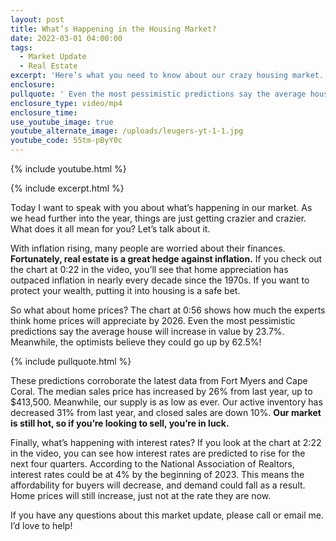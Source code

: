 ```yaml
---
layout: post
title: What’s Happening in the Housing Market?
date: 2022-03-01 04:00:00
tags:
  - Market Update
  - Real Estate
excerpt: 'Here’s what you need to know about our crazy housing market. '
enclosure:
pullquote: ' Even the most pessimistic predictions say the average house will appreciate 23.7% by 2026.'
enclosure_type: video/mp4
enclosure_time:
use_youtube_image: true
youtube_alternate_image: /uploads/leugers-yt-1-1.jpg
youtube_code: 55tm-pByY0c
---
```

{% include youtube.html %}

{% include excerpt.html %}

Today I want to speak with you about what’s happening in our market. As we head further into the year, things are just getting crazier and crazier. What does it all mean for you? Let’s talk about it.&nbsp;

With inflation rising, many people are worried about their finances. **Fortunately, real estate is a great hedge against inflation.** If you check out the chart at 0:22 in the video, you’ll see that home appreciation has outpaced inflation in nearly every decade since the 1970s. If you want to protect your wealth, putting it into housing is a safe bet.&nbsp;

So what about home prices? The chart at 0:56 shows how much the experts think home prices will appreciate by 2026. Even the most pessimistic predictions say the average house will increase in value by 23.7%. Meanwhile, the optimists believe they could go up by 62.5%\!

{% include pullquote.html %}

These predictions corroborate the latest data from Fort Myers and Cape Coral. The median sales price has increased by 26% from last year, up to $413,500. Meanwhile, our supply is as low as ever. Our active inventory has decreased 31% from last year, and closed sales are down 10%. **Our market is still hot, so if you’re looking to sell, you’re in luck.**

Finally, what’s happening with interest rates? If you look at the chart at 2:22 in the video, you can see how interest rates are predicted to rise for the next four quarters. According to the National Association of Realtors, interest rates could be at 4% by the beginning of 2023. This means the affordability for buyers will decrease, and demand could fall as a result. Home prices will still increase, just not at the rate they are now.&nbsp;

If you have any questions about this market update, please call or email me. I’d love to help\!&nbsp;&nbsp;
